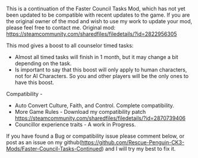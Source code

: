 This is a continuation of the Faster Council Tasks Mod, which has not yet been updated to be compatible with recent updates to the game. If you are the original owner of the mod and wish to use my work to update your mod, please feel free to contact me.
Original mod: https://steamcommunity.com/sharedfiles/filedetails/?id=2822956305

This mod gives a boost to all counselor timed tasks:
- Almost all timed tasks will finish in 1 month, but it may change a bit depending on the task.
- Is important to say that this boost will only apply to human characters, not for AI Characters. So you and other players will be the only ones to have this boost.

Compatibility -
- Auto Convert Culture, Faith, and Control. Complete compatibility.
- More Game Rules - Download my compatibility patch https://steamcommunity.com/sharedfiles/filedetails/?id=2870739406
- Councillor experience traits - A work in Progress.

If you have found a Bug or compatibility issue please comment below, or post as an issue on my github(https://github.com/Rescue-Penguin-CK3-Mods/Faster-Council-Tasks-Continued) and I will try my best to fix it.